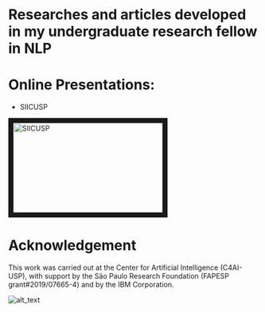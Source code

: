 # Researches and articles developed in my undergraduate research fellow in NLP

# Online Presentations: 

* SIICUSP 
 
<a href="http://www.youtube.com/watch?feature=player_embedded&v=0yFcB3RY46g" target="_blank"><img src="https://imgur.com/9CLfuaS.png" alt="SIICUSP" width="300" height="180" border="10" /></a>

# Acknowledgement
This work was carried out at the Center for Artificial Intelligence (C4AI-USP), with support by the São Paulo Research Foundation (FAPESP grant#2019/07665-4) and by the IBM Corporation.

![alt_text](https://c4ai.inova.usp.br/wp-content/uploads/2021/11/LogoCenter_footer.png "C4AI Logo")
